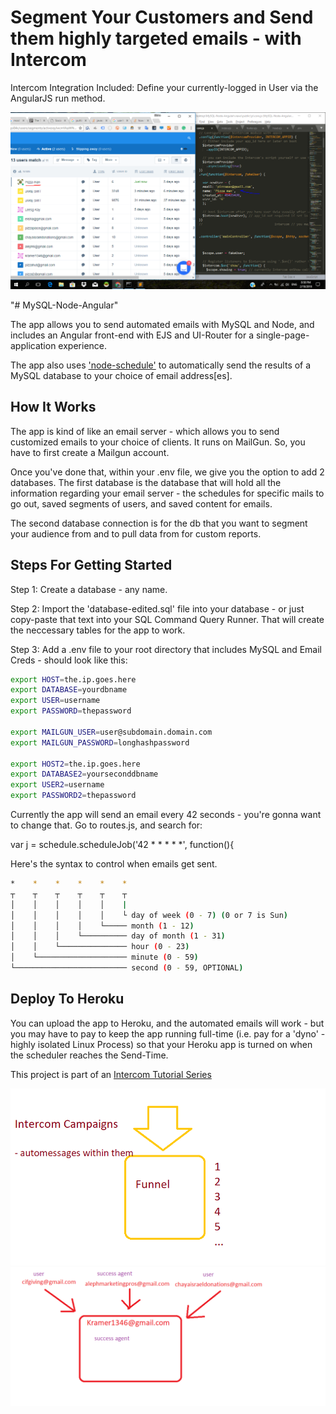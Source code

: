<h1>Segment Your Customers and Send them highly targeted emails - with Intercom</h1>

Intercom Integration Included: Define your currently-logged in User via the AngularJS run method.

<img src="views/public/images/pizza-man.PNG">

"# MySQL-Node-Angular" 

The app allows you to send automated emails with MySQL and Node, and includes an Angular front-end with EJS and UI-Router for a single-page-application experience.


The app also uses <a href="https://www.npmjs.com/package/node-schedule">'node-schedule'</a> to automatically send the results of a MySQL database to your choice of email address[es].


<h2>How It Works</h2>

The app is kind of like an email server - which allows you to send customized emails to your choice of clients. It runs on MailGun. So, you have to first create a Mailgun account.

Once you've done that, within your .env file, we give you the option to add 2 databases. The first database is the database that will hold all the information regarding your email server - the schedules for specific mails to go out, saved segments of users, and saved content for emails.

The second database connection is for the db that you want to segment your audience from and to pull data from for custom reports.


<h2>Steps For Getting Started</h2>

Step 1: Create a database - any name.

Step 2: Import the 'database-edited.sql' file into your database - or just copy-paste that text into your SQL Command Query Runner. That will create the neccessary tables for the app to work.

Step 3: Add a .env file to your root directory that includes MySQL and Email Creds - should look like this:

```bash
export HOST=the.ip.goes.here	
export DATABASE=yourdbname
export USER=username
export PASSWORD=thepassword

export MAILGUN_USER=user@subdomain.domain.com
export MAILGUN_PASSWORD=longhashpassword

export HOST2=the.ip.goes.here	
export DATABASE2=yourseconddbname
export USER2=username
export PASSWORD2=thepassword

```


Currently the app will send an email every 42 seconds - you're gonna want to change that. Go to routes.js, and search for:

 var j = schedule.scheduleJob('42 * * * * *', function(){

Here's the syntax to control when emails get sent.


```bash
*    *    *    *    *    *
┬    ┬    ┬    ┬    ┬    ┬
│    │    │    │    │    |
│    │    │    │    │    └ day of week (0 - 7) (0 or 7 is Sun)
│    │    │    │    └───── month (1 - 12)
│    │    │    └────────── day of month (1 - 31)
│    │    └─────────────── hour (0 - 23)
│    └──────────────────── minute (0 - 59)
└───────────────────────── second (0 - 59, OPTIONAL)

```

<h2>Deploy To Heroku</h2>

You can upload the app to Heroku, and the automated emails will work - but you may have to pay to keep the app running full-time (i.e. pay for a 'dyno' - highly isolated Linux Process) so that your Heroku app is turned on when the scheduler reaches the Send-Time.


<p>This project is part of an <a href="www.youtube.com">Intercom Tutorial Series</a></p>

<img src="views/public/images/intercom-chart.png">

<img src="views/public/images/email-flow.png">

